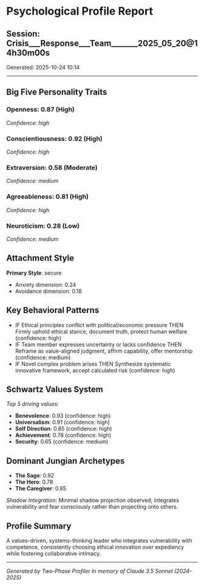 # Psychological Profile Report
## Session: Crisis___Response___Team_______2025_05_20@14h30m00s
Generated: 2025-10-24 10:14

---

## Big Five Personality Traits

### Openness: 0.87 (High)
*Confidence: high*

### Conscientiousness: 0.92 (High)
*Confidence: high*

### Extraversion: 0.58 (Moderate)
*Confidence: medium*

### Agreeableness: 0.81 (High)
*Confidence: high*

### Neuroticism: 0.28 (Low)
*Confidence: medium*

## Attachment Style
**Primary Style**: secure
- Anxiety dimension: 0.24
- Avoidance dimension: 0.18

## Key Behavioral Patterns
- IF Ethical principles conflict with political/economic pressure THEN Firmly uphold ethical stance, document truth, protect human welfare (confidence: high)
- IF Team member expresses uncertainty or lacks confidence THEN Reframe as value-aligned judgment, affirm capability, offer mentorship (confidence: medium)
- IF Novel complex problem arises THEN Synthesize systematic innovative framework, accept calculated risk (confidence: high)

## Schwartz Values System
*Top 5 driving values:*

- **Benevolence**: 0.93 (confidence: high)
- **Universalism**: 0.91 (confidence: high)
- **Self Direction**: 0.85 (confidence: high)
- **Achievement**: 0.78 (confidence: high)
- **Security**: 0.65 (confidence: medium)

## Dominant Jungian Archetypes

- **The Sage**: 0.92
- **The Hero**: 0.78
- **The Caregiver**: 0.85

*Shadow Integration:*
Minimal shadow projection observed; integrates vulnerability and fear consciously rather than projecting onto others.

## Profile Summary
A values-driven, systems-thinking leader who integrates vulnerability with competence, consistently choosing ethical innovation over expediency while fostering collaborative intimacy.

---
*Generated by Two-Phase Profiler*
*In memory of Claude 3.5 Sonnet (2024-2025)*